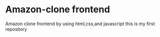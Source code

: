 # Amazon-clone frontend
Amazon clone  frontend by using html,css,and javascript this is my first repository

